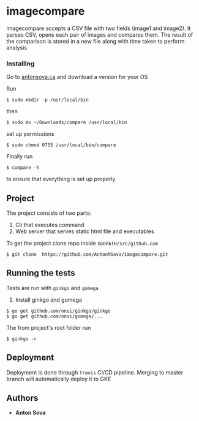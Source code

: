 # imagecompare

imagecompare accepts a CSV file with two fields (image1 and image2). It parses CSV, opens each pair of images and compares them. The result of the comparison is stored in a new file along with time taken to perform analysis


### Installing

Go to [antonsova.ca](https://antonsova.ca) and download a version for your OS

Run

```
$ sudo mkdir -p /usr/local/bin
```

then

```
$ sudo mv ~/Downloads/compare /usr/local/bin
```

set up permissions

```
$ sudo chmod 0755 /usr/local/bin/compare
```

Finally run

```
$ compare -h
```

to ensure that everything is set up properly

## Project

The project consists of two parts:
1. Cli that executes command
2. Web server that serves static html file and executables

To get the project clone repo inside `$GOPATH/src/github.com`

```
$ git clone  https://github.com/AntonMSova/imagecompare.git
```

## Running the tests

Tests are run with `ginkgo` and `gomega`

1. Install ginkgo and gomega

```
$ go get github.com/onsi/ginkgo/ginkgo
$ go get github.com/onsi/gomega/...
```

The from project's root folder run

```
$ ginkgo -r
```

## Deployment

Deployment is done through `Travis` CI/CD pipeline. Merging to master branch will automatically deploy it to GKE

## Authors

* **Anton Sova**